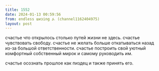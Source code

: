 ```yaml
---
title: 1552
date: 2024-01-13 00:59:56
from: endless шизing ⍼ (channel1162404975)
layout: post
---
```


счастье что открылось столько путей жизни не здесь. счастье чувствовать свободу. счастье не желать больше откатываться назад из-за большой ответственности. счастье построить свой уютный комфортный собственный мирок и самому руководить им.

счастье осознать прошлое как пиздец и также принять его.
